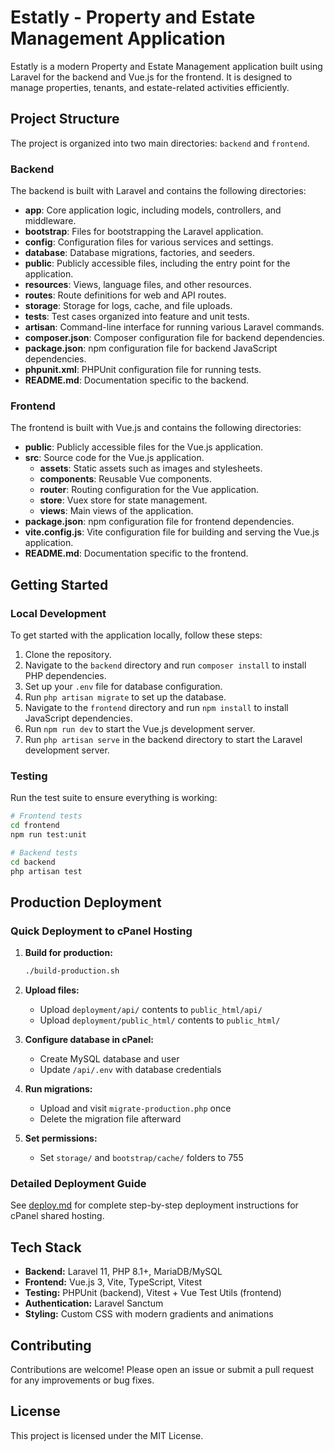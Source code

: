 # Estatly - Property and Estate Management Application

Estatly is a modern Property and Estate Management application built using Laravel for the backend and Vue.js for the frontend. It is designed to manage properties, tenants, and estate-related activities efficiently.

## Project Structure

The project is organized into two main directories: `backend` and `frontend`.

### Backend

The backend is built with Laravel and contains the following directories:

- **app**: Core application logic, including models, controllers, and middleware.
- **bootstrap**: Files for bootstrapping the Laravel application.
- **config**: Configuration files for various services and settings.
- **database**: Database migrations, factories, and seeders.
- **public**: Publicly accessible files, including the entry point for the application.
- **resources**: Views, language files, and other resources.
- **routes**: Route definitions for web and API routes.
- **storage**: Storage for logs, cache, and file uploads.
- **tests**: Test cases organized into feature and unit tests.
- **artisan**: Command-line interface for running various Laravel commands.
- **composer.json**: Composer configuration file for backend dependencies.
- **package.json**: npm configuration file for backend JavaScript dependencies.
- **phpunit.xml**: PHPUnit configuration file for running tests.
- **README.md**: Documentation specific to the backend.

### Frontend

The frontend is built with Vue.js and contains the following directories:

- **public**: Publicly accessible files for the Vue.js application.
- **src**: Source code for the Vue.js application.
  - **assets**: Static assets such as images and stylesheets.
  - **components**: Reusable Vue components.
  - **router**: Routing configuration for the Vue application.
  - **store**: Vuex store for state management.
  - **views**: Main views of the application.
- **package.json**: npm configuration file for frontend dependencies.
- **vite.config.js**: Vite configuration file for building and serving the Vue.js application.
- **README.md**: Documentation specific to the frontend.

## Getting Started

### Local Development

To get started with the application locally, follow these steps:

1. Clone the repository.
2. Navigate to the `backend` directory and run `composer install` to install PHP dependencies.
3. Set up your `.env` file for database configuration.
4. Run `php artisan migrate` to set up the database.
5. Navigate to the `frontend` directory and run `npm install` to install JavaScript dependencies.
6. Run `npm run dev` to start the Vue.js development server.
7. Run `php artisan serve` in the backend directory to start the Laravel development server.

### Testing

Run the test suite to ensure everything is working:

```bash
# Frontend tests
cd frontend
npm run test:unit

# Backend tests  
cd backend
php artisan test
```

## Production Deployment

### Quick Deployment to cPanel Hosting

1. **Build for production:**
   ```bash
   ./build-production.sh
   ```

2. **Upload files:**
   - Upload `deployment/api/` contents to `public_html/api/`
   - Upload `deployment/public_html/` contents to `public_html/`

3. **Configure database in cPanel:**
   - Create MySQL database and user
   - Update `/api/.env` with database credentials

4. **Run migrations:**
   - Upload and visit `migrate-production.php` once
   - Delete the migration file afterward

5. **Set permissions:**
   - Set `storage/` and `bootstrap/cache/` folders to 755

### Detailed Deployment Guide

See [deploy.md](deploy.md) for complete step-by-step deployment instructions for cPanel shared hosting.

## Tech Stack

- **Backend:** Laravel 11, PHP 8.1+, MariaDB/MySQL
- **Frontend:** Vue.js 3, Vite, TypeScript, Vitest
- **Testing:** PHPUnit (backend), Vitest + Vue Test Utils (frontend)
- **Authentication:** Laravel Sanctum
- **Styling:** Custom CSS with modern gradients and animations

## Contributing

Contributions are welcome! Please open an issue or submit a pull request for any improvements or bug fixes.

## License

This project is licensed under the MIT License.